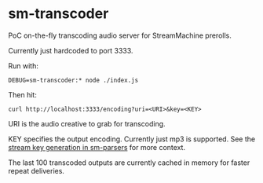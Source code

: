# sm-transcoder

PoC on-the-fly transcoding audio server for StreamMachine prerolls.

Currently just hardcoded to port 3333.

Run with:

`DEBUG=sm-transcoder:* node ./index.js`

Then hit:

`curl http://localhost:3333/encoding?uri=<URI>&key=<KEY>`

URI is the audio creative to grab for transcoding.

KEY specifies the output encoding. Currently just mp3 is supported. See the [stream key generation in sm-parsers](https://github.com/StreamMachine/sm-parsers/blob/5c5f5df032918f813b8fa4bb94f2f08aa7a5f3aa/src/mp3.coffee#L391) for more context.

The last 100 transcoded outputs are currently cached in memory for faster repeat deliveries.

